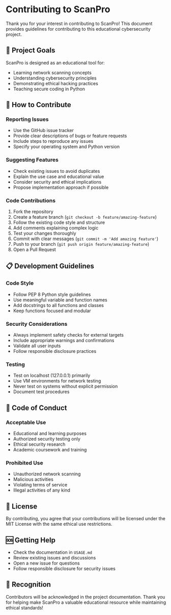 # Contributing to ScanPro

Thank you for your interest in contributing to ScanPro! This document provides guidelines for contributing to this educational cybersecurity project.

## 🎯 Project Goals

ScanPro is designed as an educational tool for:
- Learning network scanning concepts
- Understanding cybersecurity principles
- Demonstrating ethical hacking practices
- Teaching secure coding in Python

## 🤝 How to Contribute

### Reporting Issues
- Use the GitHub issue tracker
- Provide clear descriptions of bugs or feature requests
- Include steps to reproduce any issues
- Specify your operating system and Python version

### Suggesting Features
- Check existing issues to avoid duplicates
- Explain the use case and educational value
- Consider security and ethical implications
- Propose implementation approach if possible

### Code Contributions
1. Fork the repository
2. Create a feature branch (`git checkout -b feature/amazing-feature`)
3. Follow the existing code style and structure
4. Add comments explaining complex logic
5. Test your changes thoroughly
6. Commit with clear messages (`git commit -m 'Add amazing feature'`)
7. Push to your branch (`git push origin feature/amazing-feature`)
8. Open a Pull Request

## 📋 Development Guidelines

### Code Style
- Follow PEP 8 Python style guidelines
- Use meaningful variable and function names
- Add docstrings to all functions and classes
- Keep functions focused and modular

### Security Considerations
- Always implement safety checks for external targets
- Include appropriate warnings and confirmations
- Validate all user inputs
- Follow responsible disclosure practices

### Testing
- Test on localhost (127.0.0.1) primarily
- Use VM environments for network testing
- Never test on systems without explicit permission
- Document test procedures

## 🚫 Code of Conduct

### Acceptable Use
- Educational and learning purposes
- Authorized security testing only
- Ethical security research
- Academic coursework and training

### Prohibited Use
- Unauthorized network scanning
- Malicious activities
- Violating terms of service
- Illegal activities of any kind

## 📝 License

By contributing, you agree that your contributions will be licensed under the MIT License with the same ethical use restrictions.

## 🆘 Getting Help

- Check the documentation in `USAGE.md`
- Review existing issues and discussions
- Open a new issue for questions
- Follow responsible disclosure for security issues

## 🙏 Recognition

Contributors will be acknowledged in the project documentation. Thank you for helping make ScanPro a valuable educational resource while maintaining ethical standards!
